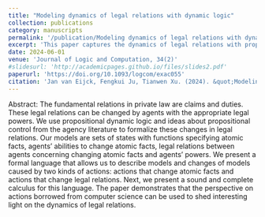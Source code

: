 ```yaml
---
title: "Modeling dynamics of legal relations with dynamic logic"
collection: publications
category: manuscripts
permalink: '/publication/Modeling dynamics of legal relations with dynamic logic'
excerpt: 'This paper captures the dynamics of legal relations with propositional control and dynamic logic.'
date: 2024-06-01
venue: 'Journal of Logic and Computation, 34(2)'
#slidesurl: 'http://academicpages.github.io/files/slides2.pdf'
paperurl: 'https://doi.org/10.1093/logcom/exac055'
citation: 'Jan van Eijck, Fengkui Ju, Tianwen Xu. (2024). &quot;Modeling dynamics of legal relations with dynamic logic.&quot; <i>Journal of Logic and Computation</i>. 34(2).'
---
```


Abstract: The fundamental relations in private law are claims and duties. These legal relations can be changed by agents with the appropriate legal powers. We use propositional dynamic logic and ideas about propositional control from the agency literature to formalize these changes in legal relations. Our models are sets of states with functions specifying atomic facts, agents’ abilities to change atomic facts, legal relations between agents concerning changing atomic facts and agents’ powers. We present a formal language that allows us to describe models and changes of models caused by two kinds of actions: actions that change atomic facts and actions that change legal relations. Next, we present a sound and complete calculus for this language. The paper demonstrates that the perspective on actions borrowed from computer science can be used to shed interesting light on the dynamics of legal relations.
